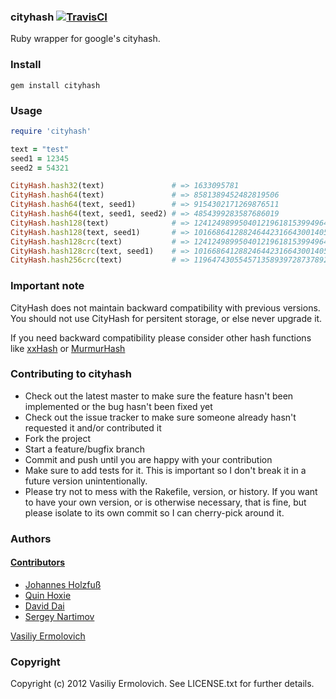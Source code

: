 ### cityhash [![TravisCI](https://secure.travis-ci.org/nashby/cityhash.png?branch=master)](http://travis-ci.org/nashby/cityhash)

Ruby wrapper for google's cityhash.

### Install

    gem install cityhash

### Usage

```ruby
require 'cityhash'

text = "test"
seed1 = 12345
seed2 = 54321

CityHash.hash32(text)               # => 1633095781
CityHash.hash64(text)               # => 8581389452482819506
CityHash.hash64(text, seed1)        # => 9154302171269876511
CityHash.hash64(text, seed1, seed2) # => 4854399283587686019
CityHash.hash128(text)              # => 124124989950401219618153994964897029896
CityHash.hash128(text, seed1)       # => 101668641288246442316643001405184598611
CityHash.hash128crc(text)           # => 124124989950401219618153994964897029896
CityHash.hash128crc(text, seed1)    # => 101668641288246442316643001405184598611
CityHash.hash256crc(text)           # => 11964743055457135893972873789222488394617411264226841264756
```

### Important note

CityHash does not maintain backward compatibility with previous versions. You should not use CityHash for persitent storage, or else never upgrade it. 

If you need backward compatibility please consider other hash functions like [xxHash](https://github.com/nashby/xxhash) or [MurmurHash](https://github.com/ksss/digest-murmurhash)

### Contributing to cityhash

* Check out the latest master to make sure the feature hasn't been implemented or the bug hasn't been fixed yet
* Check out the issue tracker to make sure someone already hasn't requested it and/or contributed it
* Fork the project
* Start a feature/bugfix branch
* Commit and push until you are happy with your contribution
* Make sure to add tests for it. This is important so I don't break it in a future version unintentionally.
* Please try not to mess with the Rakefile, version, or history. If you want to have your own version, or is otherwise necessary, that is fine, but please isolate to its own commit so I can cherry-pick around it.

### Authors

#### [Contributors](http://github.com/nashby/cityhash/contributors)
 - [Johannes Holzfuß](http://github.com/DataWraith)
 - [Quin Hoxie](https://github.com/qhoxie)
 - [David Dai](https://github.com/newtonapple)
 - [Sergey Nartimov](https://github.com/lest)

[Vasiliy Ermolovich](http://github.com/nashby/)<br/>

### Copyright

Copyright (c) 2012 Vasiliy Ermolovich. See LICENSE.txt for
further details.
